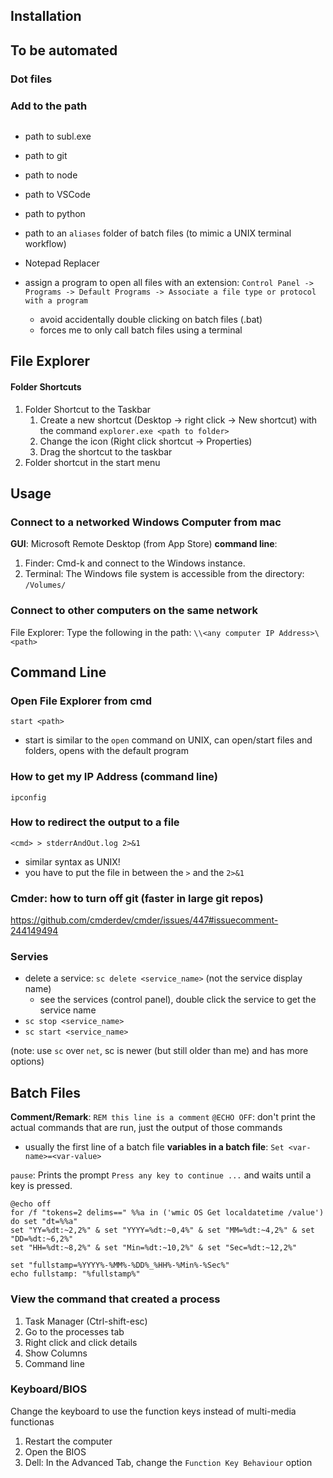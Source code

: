 ## Installation

## To be automated
### Dot files


### Add to the path
```batch

```
- path to subl.exe
- path to git
- path to node
- path to VSCode
- path to python
- path to an `aliases` folder of batch files (to mimic a UNIX terminal workflow)

- Notepad Replacer
- assign a program to open all files with an extension: `Control Panel -> Programs -> Default Programs -> Associate a file type or protocol with a program`
    - avoid accidentally double clicking on batch files (.bat)
    - forces me to only call batch files using a terminal


## File Explorer
#### Folder Shortcuts
1. Folder Shortcut to the Taskbar
    1. Create a new shortcut (Desktop -> right click -> New shortcut) with the command `explorer.exe <path to folder>`
    2. Change the icon (Right click shortcut -> Properties)
    3. Drag the shortcut to the taskbar
2. Folder shortcut in the start menu

## Usage
### Connect to a networked Windows Computer from mac
**GUI**: Microsoft Remote Desktop (from App Store)
**command line**: 
1. Finder: Cmd-k and connect to the Windows instance.
2. Terminal: The Windows file system is accessible from the directory: `/Volumes/`

### Connect to other computers on the same network
File Explorer: Type the following in the path: `\\<any computer IP Address>\<path>`

## Command Line

### Open File Explorer from cmd
`start <path>`
- start is similar to the `open` command on UNIX, can open/start files and folders, opens with the default program

### How to get my IP Address (command line)
`ipconfig`

### How to redirect the output to a file
`<cmd> > stderrAndOut.log 2>&1`
- similar syntax as UNIX!
- you have to put the file in between the `>` and the `2>&1`

### Cmder: how to turn off git (faster in large git repos)
https://github.com/cmderdev/cmder/issues/447#issuecomment-244149494

### Servies
- delete a service: `sc delete <service_name>` (not the service display name)
    - see the services (control panel), double click the service to get the service name
- `sc stop <service_name>`
- `sc start <service_name>`

(note: use `sc` over `net`, sc is newer (but still older than me) and has more options)
## Batch Files
**Comment/Remark**: `REM this line is a comment`
`@ECHO OFF`: don't print the actual commands that are run, just the output of those commands
- usually the first line of a batch file
**variables in a batch file**: `Set <var-name>=<var-value>`

`pause`: Prints the prompt `Press any key to continue ...` and waits until a key is pressed.

```batch
@echo off
for /f "tokens=2 delims==" %%a in ('wmic OS Get localdatetime /value') do set "dt=%%a"
set "YY=%dt:~2,2%" & set "YYYY=%dt:~0,4%" & set "MM=%dt:~4,2%" & set "DD=%dt:~6,2%"
set "HH=%dt:~8,2%" & set "Min=%dt:~10,2%" & set "Sec=%dt:~12,2%"

set "fullstamp=%YYYY%-%MM%-%DD%_%HH%-%Min%-%Sec%"
echo fullstamp: "%fullstamp%"
```

### View the command that created a process
1. Task Manager (Ctrl-shift-esc)
2. Go to the processes tab
3. Right click and click details
4. Show Columns
5. Command line


### Keyboard/BIOS
Change the keyboard to use the function keys instead of multi-media functionas
1. Restart the computer
2. Open the BIOS
3. Dell: In the Advanced Tab, change the `Function Key Behaviour` option
